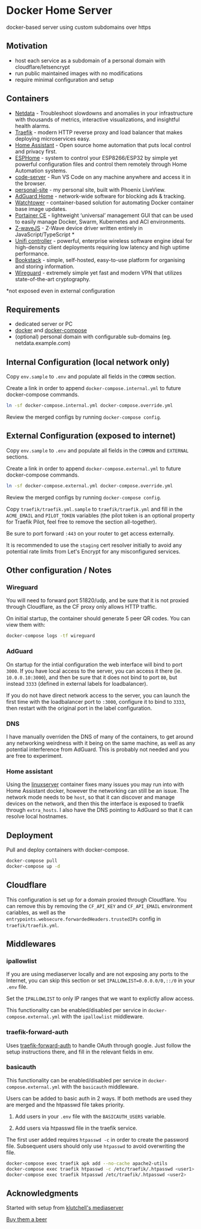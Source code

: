 # Docker Home Server

docker-based server using custom subdomains over https

## Motivation

- host each service as a subdomain of a personal domain with cloudflare/letsencrypt
- run public maintained images with no modifications
- require minimal configuration and setup

## Containers

- [Netdata](https://www.netdata.cloud/) - Troubleshoot slowdowns and anomalies in your infrastructure with thousands of metrics, interactive visualizations, and insightful health alarms.
- [Traefik](https://traefik.io/) - modern HTTP reverse proxy and load balancer that makes deploying microservices easy.
- [Home Assistant](https://www.home-assistant.io/) - Open source home automation that puts local control and privacy first.
- [ESPHome](https://esphome.io/) - system to control your ESP8266/ESP32 by simple yet powerful configuration files and control them remotely through Home Automation systems.
- [code-server](https://github.com/cdr/code-server) - Run VS Code on any machine anywhere and access it in the browser.
- [personal-site](https://github.com/cfbender/personal-site) - my personal site, built with Phoenix LiveView.
- [AdGuard Home](https://adguard.com/en/adguard-home/overview.html) - network-wide software for blocking ads & tracking.
- [Watchtower](https://containrrr.dev/watchtower/) - container-based solution for automating Docker container base image updates.
- [Portainer CE](https://www.portainer.io/) - lightweight ‘universal’ management GUI that can be used to easily manage Docker, Swarm, Kubernetes and ACI environments.
- [Z-waveJS](https://github.com/zwave-js/node-zwave-js) - Z-Wave device driver written entirely in JavaScript/TypeScript \*
- [Unifi controller](https://docs.linuxserver.io/images/docker-unifi-controller) - powerful, enterprise wireless software engine ideal for high-density client deployments requiring low latency and high uptime performance.
- [Bookstack](https://www.bookstackapp.com/) - simple, self-hosted, easy-to-use platform for organising and storing information.
- [Wireguard](https://www.wireguard.com/) - extremely simple yet fast and modern VPN that utilizes state-of-the-art cryptography.

\*not exposed even in external configuration

## Requirements

- dedicated server or PC
- [docker](https://docs.docker.com/install/linux/docker-ce/debian/) and [docker-compose](https://docs.docker.com/compose/install/#install-compose)
- (optional) personal domain with configurable sub-domains (eg. netdata.example.com)

## Internal Configuration (local network only)

Copy `env.sample` to `.env` and populate all fields in the `COMMON` section.

Create a link in order to append `docker-compose.internal.yml` to future docker-compose commands.

```bash
ln -sf docker-compose.internal.yml docker-compose.override.yml
```

Review the merged configs by running `docker-compose config`.

## External Configuration (exposed to internet)

Copy `env.sample` to `.env` and populate all fields in the `COMMON` and `EXTERNAL` sections.

Create a link in order to append `docker-compose.external.yml` to future docker-compose commands.

```bash
ln -sf docker-compose.external.yml docker-compose.override.yml
```

Review the merged configs by running `docker-compose config`.

Copy `traefik/traefik.yml.sample` to `traefik/traefik.yml` and fill in the `ACME_EMAIL` and `PILOT_TOKEN` variables (the pilot token is an optional property for Traefik Pilot, feel free to remove the section all-together).

Be sure to port forward `:443` on your router to get access externally.

It is recommended to use the `staging` cert resolver initially to avoid any potential rate limits from Let's Encrypt for any misconfigured services.

## Other configuration / Notes

### Wireguard

You will need to forward port 51820/udp, and be sure that it is not proxied through Cloudflare, as the CF proxy only allows HTTP traffic.

On initial startup, the container should generate 5 peer QR codes. You can view them with:

```bash
docker-compose logs -tf wireguard
```

### AdGuard

On startup for the intial configuration the web interface will bind to port `3000`. If you have local access to the server, you can access it there (ie. `10.0.0.10:3000`), and then be sure that it does not bind to port `80`, but instead `3333` (defined in external labels for loadbalancer).

If you do not have direct network access to the server, you can launch the first time with the loadbalancer port to `:3000`, configure it to bind to `3333`, then restart with the original port in the label configuration.

### DNS

I have manually overriden the DNS of many of the containers, to get around any networking weirdness with it being on the same machine, as well as any potential interference from AdGuard. This is probably not needed and you are free to experiment.

### Home assistant

Using the [linuxserver](https://linuxserver.io) container fixes many issues you may run into with Home Assistant docker, however the networking can still be an issue. The network mode needs to be `host`, so that it can discover and manage devices on the network, and then this the interface is exposed to traefik through `extra_hosts`. I also have the DNS pointing to AdGuard so that it can resolve local hostnames.

## Deployment

Pull and deploy containers with docker-compose.

```bash
docker-compose pull
docker-compose up -d
```

## Cloudflare

This configuration is set up for a domain proxied through Cloudflare. You can remove this by removing the `CF_API_KEY` and `CF_API_EMAIL` environment cariables, as well as the `entrypoints.websecure.forwardedHeaders.trustedIPs` config in `traefik/traefik.yml`.

## Middlewares

### ipallowlist

If you are using mediaserver locally and are not exposing any ports to the Internet, you can skip
this section or set `IPALLOWLIST=0.0.0.0/0,::/0` in your `.env` file.

Set the `IPALLOWLIST` to only IP ranges that we want to explictly allow access.

This functionality can be enabled/disabled per service in `docker-compose.external.yml`
with the `ipallowlist` middleware.

### traefik-forward-auth

Uses [traefik-forward-auth](https://github.com/thomseddon/traefik-forward-auth) to handle OAuth through google. Just follow the setup instructions there, and fill in the relevant fields in env.

### basicauth

This functionality can be enabled/disabled per service in `docker-compose.external.yml`
with the `basicauth` middleware.

Users can be added to basic auth in 2 ways. If both methods are used they are merged and the
htpasswd file takes priority.

1. Add users in your `.env` file with the `BASICAUTH_USERS` variable.

2. Add users via htpasswd file in the traefik service.

The first user added requires `htpasswd -c` in order to create the password file.
Subsequent users should only use `htpasswd` to avoid overwriting the file.

```bash
docker-compose exec traefik apk add --no-cache apache2-utils
docker-compose exec traefik htpasswd -c /etc/traefik/.htpasswd <user1>
docker-compose exec traefik htpasswd /etc/traefik/.htpasswd <user2>
```

## Acknowledgments

Started with setup from [klutchell's mediaserver](https://github.com/klutchell/mediaserver)

[Buy them a beer](https://buymeacoffee.com/klutchell)

